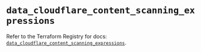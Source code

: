 # `data_cloudflare_content_scanning_expressions`

Refer to the Terraform Registry for docs: [`data_cloudflare_content_scanning_expressions`](https://registry.terraform.io/providers/cloudflare/cloudflare/5.7.0/docs/data-sources/content_scanning_expressions).

